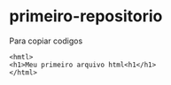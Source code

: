 # primeiro-repositorio
Para copiar codigos

```
<hmtl>
<h1>Meu primeiro arquivo html<h1</h1>
</html>
```
